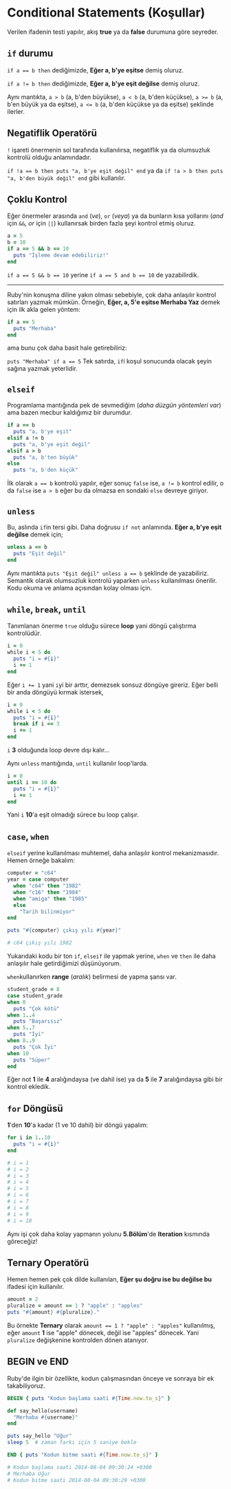 # Conditional Statements (Koşullar)

Verilen ifadenin testi yapılır, akış **true** ya da **false** durumuna göre seyreder.

## `if` durumu

`if a == b then` dediğimizde, **Eğer a, b'ye eşitse** demiş oluruz.

`if a != b then` dediğimizde, **Eğer a, b'ye eşit değilse** demiş oluruz.

Aynı mantıkta, `a > b` (a, b'den büyükse), `a < b` (a, b'den küçükse), `a >= b` (a, b'en büyük ya da eşitse), `a <= b` (a, b'den küçükse ya da eşitse) şeklinde ilerler.

## Negatiflik Operatörü

`!` işareti önermenin sol tarafında kullanılırsa, negatiflik ya da olumsuzluk kontrolü olduğu anlamındadır.

`if !a == b then puts "a, b'ye eşit değil" end` ya da `if !a > b then puts "a, b'den büyük değil" end` gibi kullanılır.

## Çoklu Kontrol

Eğer önermeler arasında `and` (_ve_), `or` (_veya_) ya da bunların kısa yollarını (_and_ için `&&`, _or_ için `||`) kullanırsak birden fazla şeyi kontrol etmiş oluruz.

```ruby
a = 5
b = 10
if a == 5 && b == 10
  puts "İşleme devam edebiliriz!"
end
```

`if a == 5 && b == 10` yerine `if a == 5 and b == 10` de yazabilirdik.

***

Ruby'nin konuşma diline yakın olması sebebiyle, çok daha anlaşılır kontrol satırları yazmak mümkün. Örneğin, **Eğer, a, 5'e eşitse Merhaba Yaz** demek için ilk akla gelen yöntem:

```ruby
if a == 5
  puts "Merhaba"
end
```

ama bunu çok daha basit hale getirebiliriz:

`puts "Merhaba" if a == 5` Tek satırda, `if`i koşul sonucunda olacak şeyin sağına yazmak yeterlidir.

## `elseif`

Programlama mantığında pek de sevmediğim (_daha düzgün yöntemleri var_) ama bazen mecbur kaldığımız bir durumdur.

```ruby
if a == b
  puts "a, b'ye eşit"
elsif a != b
  puts "a, b'ye eşit değil"
elsif a > b
  puts "a, b'ten büyük"
else
  puts "a, b'den küçük"
```

İlk olarak `a == b` kontrolü yapılır, eğer sonuç `false` ise, `a != b` kontrol edilir, o da `false` ise `a > b` eğer bu da olmazsa en sondaki `else` devreye giriyor.

## `unless`

Bu, aslında `if`in tersi gibi. Daha doğrusu `if not` anlamında. **Eğer a, b'ye eşit değilse** demek için;

```ruby
unless a == b
  puts "Eşit değil"
end
```

Aynı mantıkta `puts "Eşit değil" unless a == b` şeklinde de yazabiliriz. Semantik olarak olumsuzluk kontrolü yaparken `unless` kullanılması önerilir. Kodu okuma ve anlama açısından kolay olması için.

## `while`, `break`, `until`

Tanımlanan önerme `true` olduğu sürece **loop** yani döngü çalıştırma kontrolüdür.

```ruby
i = 0
while i < 5 do
  puts "i = #{i}"
  i += 1
end
```

Eğer `i += 1` yani `i`yi bir arttır, demezsek sonsuz döngüye gireriz. Eğer belli bir anda döngüyü kırmak istersek,

```ruby
i = 0
while i < 5 do
  puts "i = #{i}"
  break if i == 3
  i += 1
end
```

`i` **3** olduğunda loop devre dışı kalır...

Aynı `unless` mantığında, `until` kullanılır loop'larda.

```ruby
i = 0
until i == 10 do
  puts "i = #{i}"
  i += 1
end
```

Yani `i` **10**'a eşit olmadığı sürece bu loop çalışır.

## `case`, `when`
`elseif` yerine kullanılması muhtemel, daha anlaşılır kontrol mekanizmasıdır. Hemen örneğe bakalım:

```ruby
computer = "c64"
year = case computer
  when "c64" then "1982"
  when "c16" then "1984"
  when "amiga" then "1985"
  else
    "Tarih bilinmiyor"
end

puts "#{computer} çıkış yılı #{year}"

# c64 çıkış yılı 1982
```

Yukarıdaki kodu bir ton `if`, `elseif` ile yapmak yerine, `when` ve `then` ile daha anlaşılır hale getirdiğimizi düşünüyorum.

`when`kullanırken **range** (_aralık_) belirmesi de yapma şansı var.

```ruby
student_grade = 8
case student_grade
when 0
  puts "Çok kötü"
when 1..4
  puts "Başarısız"
when 5..7
  puts "İyi"
when 8..9
  puts "Çok İyi"
when 10
  puts "Süper"
end
```

Eğer not **1** ile **4** aralığındaysa (ve dahil ise) ya da **5** ile **7** aralığındaysa gibi bir kontrol ekledik.

## `for` Döngüsü

**1**'den **10**'a kadar (1 ve 10 dahil) bir döngü yapalım:

```ruby
for i in 1..10
  puts "i = #{i}"
end

# i = 1
# i = 2
# i = 3
# i = 4
# i = 5
# i = 6
# i = 7
# i = 8
# i = 9
# i = 10
```

Aynı işi çok daha kolay yapmanın yolunu **5.Bölüm**'de **Iteration** kısmında göreceğiz!

## Ternary Operatörü

Hemen hemen pek çok dilde kullanılan, **Eğer şu doğru ise bu değilse bu** ifadesi için kullanılır.

```ruby
amount = 2
pluralize = amount == 1 ? "apple" : "apples"
puts "#{amount} #{pluralize}."
```

Bu örnekte **Ternary** olarak `amount == 1 ? "apple" : "apples"` kullanılmış, eğer `amount` **1** ise "apple" dönecek, değil ise "apples" dönecek. Yani `pluralize` değişkenine kontrolden dönen atanıyor.

## BEGIN ve END

Ruby'de ilgin bir özellikte, kodun çalışmasından önceye ve sonraya bir ek takabiliyoruz.

```ruby
BEGIN { puts "Kodun başlama saati #{Time.now.to_s}" }

def say_hello(username)
  "Merhaba #{username}"
end

puts say_hello "Uğur"
sleep 5  # zaman farkı için 5 saniye bekle

END { puts "Kodun bitme saati #{Time.now.to_s}" }

# Kodun başlama saati 2014-08-04 09:30:24 +0300
# Merhaba Uğur
# Kodun bitme saati 2014-08-04 09:30:29 +0300
```

